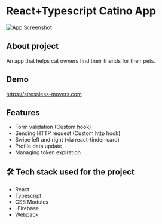 # React+Typescript Catino App

![App Screenshot](https://646f53bbf4802508d0feedd0--serene-bombolone-627e50.netlify.app/readmeimg.png)

## About project

An app that helps cat owners find their friends for their pets.

## Demo

https://stressless-movers.com

## Features

- Form validation (Custom hook)
- Sending HTTP request (Custom http hook)
- Swipe left and right (via react-tinder-card)
- Profile data update
- Managing token expiration

## 🛠 Tech stack used for the project

- React
- Typescript
- CSS Modules
- -Firebase
- Webpack
